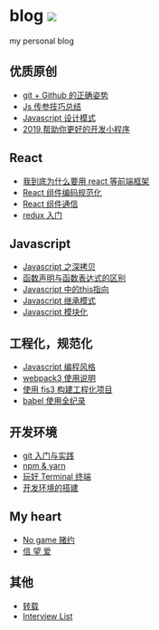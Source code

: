 blog  [![](https://img.shields.io/github/issues/xiaoyueyue165/blog.svg)](https://github.com/xiaoyueyue165/blog/issues)
====

my personal blog

## 优质原创

- [git + Github 的正确姿势 ](https://github.com/xiaoyueyue165/blog/issues/2)
- [Js 传参技巧总结](https://github.com/xiaoyueyue165/blog/issues/5)
- [Javascript 设计模式](https://github.com/xiaoyueyue165/blog/issues/26)
- [2019,帮助你更好的开发小程序 ](https://github.com/xiaoyueyue165/blog/issues/47)

## React

- [我到底为什么要用 react 等前端框架](https://github.com/xiaoyueyue165/blog/issues/32)
- [React 组件编码规范化](https://github.com/xiaoyueyue165/blog/issues/9)
- [React 组件通信 ](https://github.com/xiaoyueyue165/blog/issues/28)
- [redux 入门](https://github.com/xiaoyueyue165/blog/issues/34)

## Javascript

- [Javascript 之深拷贝](https://github.com/xiaoyueyue165/blog/issues/6)
- [函数声明与函数表达式的区别](https://github.com/xiaoyueyue165/blog/issues/10)
- [Javascript 中的this指向 ](https://github.com/xiaoyueyue165/blog/issues/18)
- [Javascript 继承模式](https://github.com/xiaoyueyue165/blog/issues/17)
- [Javascript 模块化](https://github.com/xiaoyueyue165/blog/issues/23)

## 工程化，规范化

- [Javascript 编程风格](https://github.com/xiaoyueyue165/blog/issues/11)
- [webpack3 使用说明](https://github.com/xiaoyueyue165/blog/issues/33)
- [使用 fis3 构建工程化项目](https://github.com/xiaoyueyue165/blog/issues/14) 
- [babel 使用全纪录](https://github.com/xiaoyueyue165/blog/issues/16) 

## 开发环境

- [git 入门与实践 ](https://github.com/xiaoyueyue165/blog/issues/1)
- [npm & yarn](https://github.com/xiaoyueyue165/blog/issues/7)
- [玩好 Terminal 终端 ](https://github.com/xiaoyueyue165/blog/issues/42)
- [开发环境的搭建](https://github.com/xiaoyueyue165/blog/issues/3)


## My heart

- [No game 赌约](https://github.com/xiaoyueyue165/blog/issues/13)
- [信 望 爱](https://github.com/xiaoyueyue165/blog/issues/41)

## 其他

- [转载](https://github.com/xiaoyueyue165/blog/issues/20)
- [Interview List](https://github.com/xiaoyueyue165/blog/issues/15)


